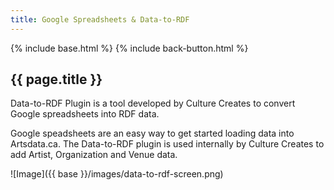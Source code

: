 ```yaml
---
title: Google Spreadsheets & Data-to-RDF
---
```


{% include base.html %}
{% include back-button.html %}

{{ page.title }}
--------------

Data-to-RDF Plugin is a tool developed by Culture Creates to convert Google spreadsheets into RDF data.  

Google speadsheets are an easy way to get started loading data into Artsdata.ca.  The Data-to-RDF plugin is used internally by Culture Creates to add Artist, Organization and Venue data.

![Image]({{ base }}/images/data-to-rdf-screen.png)